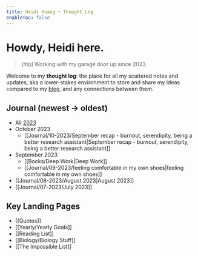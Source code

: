 ```yaml
---
title: Heidi Huang • Thought Log 
enableToc: false
---
```

# Howdy, Heidi here.
> [!tip] Working with my garage door up since 2023.

Welcome to my **thought log**: the place for all my scattered notes and updates, aka a lower-stakes environment to store and share my ideas compared to my [blog](https://heidi-huang.ghost.io), and any connections between them. 

## Journal (newest → oldest)
- All [2023](https://heidihuang.dev/tags/year-2023/)
- October 2023
	- [[Journal/10-2023/September recap - burnout, serendipity, being a better research assistant|September recap - burnout, serendipity, being a better research assistant]]
- September 2023
	- [[Books/Deep Work|Deep Work]]
	- [[Journal/09-2023/feeling comfortable in my own shoes|feeling comfortable in my own shoes]]
- [[Journal/08-2023/August 2023|August 2023]]
- [[Journal/07-2023/July 2023]]

## Key Landing Pages   
- [[Quotes]]
- [[Yearly/Yearly Goals]]
- [[Reading List]]
- [[Biology/Biology Stuff]]
- [[The Impossible List]]